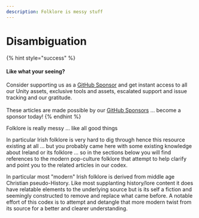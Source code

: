 ```yaml
---
description: Folklore is messy stuff
---
```


# Disambiguation

{% hint style="success" %}
#### Like what your seeing?

Consider supporting us as a [GitHub Sponsor](../../../../where-to-buy/become-a-sponsor.md) and get instant access to all our Unity assets, exclusive tools and assets, escalated support and issue tracking and our gratitude.\
\
These articles are made possible by our [GitHub Sponsors](https://github.com/sponsors/heathen-engineering) ... become a sponsor today!
{% endhint %}

Folklore is really messy ... like all good things

In particular Irish folklore is very hard to dig through hence this resource existing at all ... but you probably came here with some existing knowledge about Ireland or its folklore ... so in the sections below you will find references to the modern pop-culture folklore that attempt to help clarify and point you to the related articles in our codex.

In particular most "modern" Irish folklore is derived from middle age Christian pseudo-History. Like most supplanting history/lore content it does have relatable elements to the underlying source but is its self a fiction and seemingly constructed to remove and replace what came before. A notable effort of this codex is to attempt and detangle that more modern twist from its source for a better and clearer understanding.
